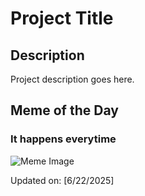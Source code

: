 # Project Title

## Description

Project description goes here.

## Meme of the Day

### It happens everytime
![Meme Image](https://i.redd.it/q99vfdv4w58f1.gif)

Updated on: [6/22/2025]